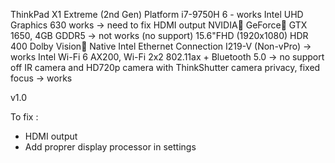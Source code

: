 ThinkPad X1 Extreme (2nd Gen) Platform 
i7-9750H 6 - works
Intel UHD Graphics 630 works -> need to fix HDMI output
NVIDIA GeForce GTX 1650, 4GB GDDR5 -> not works (no support)
15.6"FHD (1920x1080) HDR 400 Dolby Vision
Native Intel Ethernet Connection I219-V (Non-vPro) -> works
Intel Wi-Fi 6 AX200, Wi-Fi 2x2 802.11ax + Bluetooth 5.0 -> no support  off
IR camera and HD720p camera with ThinkShutter camera privacy, fixed focus -> works
 
 v1.0
 
 
 To fix :
 - HDMI output
 - Add proprer display processor in settings
 
